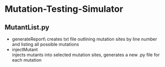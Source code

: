 # Mutation-Testing-Simulator

## MutantList.py
* generateReport\ 
creates txt file outlining mutation sites by line number and listing all possible mutations
* injectMutant\
injects mutants into selected mutation sites, generates a new .py file for each mutation
